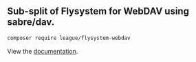 ## Sub-split of Flysystem for WebDAV using sabre/dav.

```bash
composer require league/flysystem-webdav
```

View the [documentation](https://flysystem.thephpleague.com/docs/adapter/webdav).
